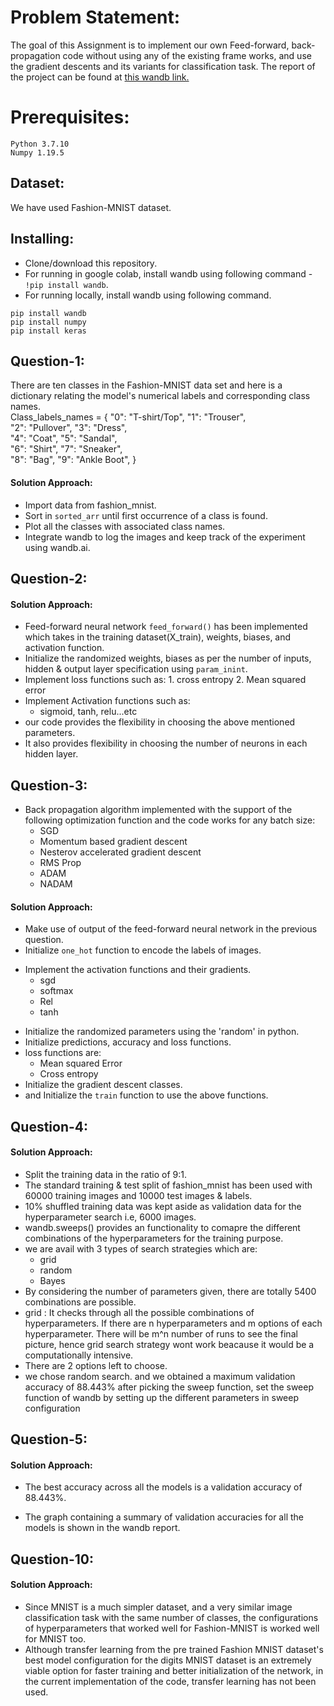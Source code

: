 # Problem Statement:
The goal of this Assignment is to implement our own Feed-forward, back-propagation code without using any of the existing frame works, and use the gradient descents and its variants for classification task.
The report of the project can be found at [this wandb link.](https://wandb.ai/tejoram/CS6910-Assignment-1/reports/Assignment-1--VmlldzoxNjMzMTc2)

# Prerequisites:
```
Python 3.7.10
Numpy 1.19.5
```

## Dataset:
We have used Fashion-MNIST dataset.

## Installing:
+ Clone/download this repository.
+ For running in google colab, install wandb using following command - ```!pip install wandb```.
+ For running locally, install wandb using following command.
```
pip install wandb
pip install numpy
pip install keras
```

## Question-1:
There are ten classes in the Fashion-MNIST data set and here is a dictionary relating the model's numerical labels and corresponding class names.\
Class_labels_names = 
{       "0": "T-shirt/Top",         "1": "Trouser", \
        "2": "Pullover",            "3": "Dress",\
        "4": "Coat",                "5": "Sandal",\
        "6": "Shirt",               "7": "Sneaker",\
        "8": "Bag",                 "9": "Ankle Boot",     }
 
#### Solution Approach:
+ Import data from fashion_mnist.
+ Sort in `sorted_arr` until first occurrence of a class is found.
+ Plot all the classes with associated class names.
+ Integrate wandb to log the images and keep track of the experiment using wandb.ai.

## Question-2:
#### Solution Approach:
+ Feed-forward neural network `feed_forward()` has been implemented which takes in the training dataset(X_train), weights, biases, and activation function.
+ Initialize the randomized weights, biases as per the number of inputs, hidden & output layer specification using `param_inint`.
+ Implement loss functions such as:
        1. cross entropy
        2. Mean squared error
+ Implement Activation functions such as:
     - sigmoid, tanh, relu...etc
+ our code provides the flexibility in choosing the above mentioned parameters.
+ It also provides flexibility in choosing the number of neurons in each hidden layer.


## Question-3:
* Back propagation algorithm implemented with the support of the following optimization function and the code works for any batch size:
    * SGD 
    * Momentum based gradient descent 
    * Nesterov accelerated gradient descent
    * RMS Prop
    * ADAM
    * NADAM

#### Solution Approach:
+ Make use of output of the feed-forward neural network in the previous question.
+ Initialize `one_hot` function to encode the labels of images.
* Implement the activation functions and their gradients.
    * sgd
    * softmax
    * Rel
    * tanh
+ Initialize the randomized parameters using the 'random' in python.
+ Initialize predictions, accuracy and loss functions.
+ loss functions are:
    + Mean squared Error
    + Cross entropy
+ Initialize the gradient descent classes.
+ and Initialize the `train` function to use the above functions.


## Question-4:
#### Solution Approach:
+ Split the training data in the ratio of 9:1.
+ The standard training & test split of fashion_mnist has been used with 60000 training images and 10000 test images & labels.
+ 10% shuffled training data was kept aside as validation data for the hyperparameter search i.e, 6000 images.
+ wandb.sweeps() provides an functionality to comapre the different combinations of the hyperparameters for the training purpose.
+ we are avail with 3 types of search strategies which are:
    + grid
    + random
    + Bayes
+ By considering the number of parameters given, there are totally 5400 combinations are possible.
+ grid : It checks through all the possible combinations of hyperparameters. If there are n hyperparameters and m options of each hyperparameter. 
  There will be m^n number of runs to see the final picture, hence grid search strategy wont work beacause it would be a computationally intensive. 
+ There are 2 options left to choose.
+ we chose random search. and we obtained a maximum validation accuracy of 88.443% after picking the sweep function, set the sweep function of wandb by setting up the different parameters in sweep configuration 

## Question-5:
#### Solution Approach:
* The best accuracy across all the models is a validation accuracy of 88.443%.
+ The graph containing a summary of validation accuracies for all the models is shown in the wandb report.

## Question-10:
#### Solution Approach:
+ Since MNIST is a much simpler dataset, and a very similar image classification task with the same number of classes, the configurations of hyperparameters that worked well for Fashion-MNIST is worked well for MNIST too.
+ Although transfer learning from the pre trained Fashion MNIST dataset's best model configuration for the digits MNIST dataset is an extremely viable option for faster training and better initialization of the network, in the current implementation of the code, transfer learning has not been used. 





















